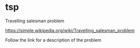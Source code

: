 # tsp
Travelling salesman problem

https://simple.wikipedia.org/wiki/Travelling_salesman_problem

Follow the link for a description of the problem
